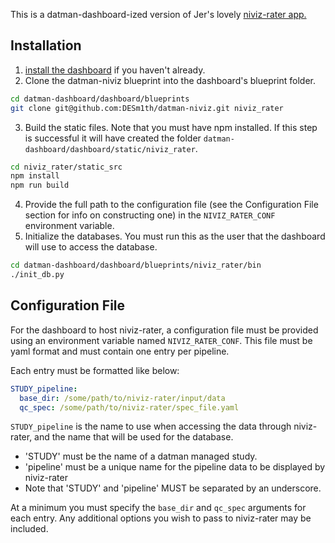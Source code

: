 This is a datman-dashboard-ized version of Jer's lovely [niviz-rater app.](https://github.com/jerdra/niviz-rater)

## Installation
1. [install the dashboard](http://imaging-genetics.camh.ca/datman-dashboard/installation.html) if you haven't already.
2. Clone the datman-niviz blueprint into the dashboard's blueprint folder.
```bash
cd datman-dashboard/dashboard/blueprints
git clone git@github.com:DESm1th/datman-niviz.git niviz_rater
```
3. Build the static files. Note that you must have npm installed. If this
step is successful it will have created the folder
`datman-dashboard/dashboard/static/niviz_rater`.
```bash
cd niviz_rater/static_src
npm install
npm run build
```
4. Provide the full path to the configuration file (see the
  Configuration File section for info on constructing one) in the
  `NIVIZ_RATER_CONF` environment variable.
5. Initialize the databases. You must run this as the user that
the dashboard will use to access the database.
```bash
cd datman-dashboard/dashboard/blueprints/niviz_rater/bin
./init_db.py
```

## Configuration File
For the dashboard to host niviz-rater, a configuration file must be provided
using an environment variable named `NIVIZ_RATER_CONF`. This file
must be yaml format and must contain one entry per pipeline.

Each entry must be formatted like below:
```YAML
STUDY_pipeline:
  base_dir: /some/path/to/niviz-rater/input/data
  qc_spec: /some/path/to/niviz-rater/spec_file.yaml
```

`STUDY_pipeline` is the name to use when accessing the data through
    niviz-rater, and the name that will be used for the database.
  - 'STUDY' must be the name of a datman managed study.
  - 'pipeline' must be a unique name for the pipeline data to be displayed
    by niviz-rater
  - Note that 'STUDY' and 'pipeline' MUST be separated by an underscore.

At a minimum you must specify the `base_dir` and `qc_spec` arguments for
each entry. Any additional options you wish to pass to niviz-rater may be
included.
